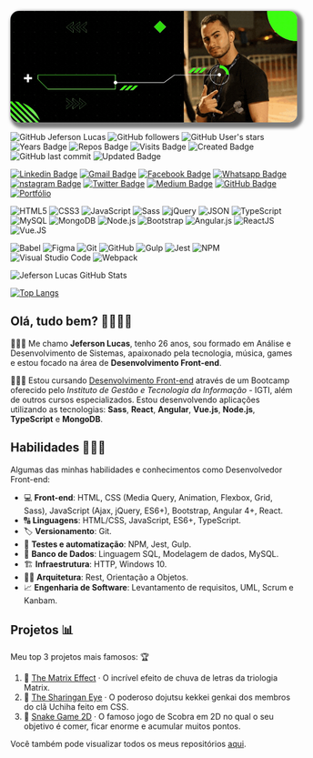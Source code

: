 <!-- Cover -->
<p align="center">
	<img 
		alt="cover" 
		loading="lazy"
		src="./assets/cover.gif" 
		style="border-radius: 15px; box-shadow: 5px 5px 5px 5px rgba(0,0,0,.5);" 
		title="Jeferson Lucas" 
	>
</p>

<!-- Info repo -->
<p align="left">
	<img alt="GitHub Jeferson Lucas" src="https://img.shields.io/badge/GitHub-JefersonLucas-success?style=plastic&color=success" title="GitHub Jeferson Lucas" />
	<img alt="GitHub followers" src="https://img.shields.io/github/followers/JefersonLucas?style=plastic&color=success" title="GitHub followers" />
	<img alt="GitHub User's stars" src="https://img.shields.io/github/stars/JefersonLucas?style=plastic&color=success" title="GitHub User's stars" />
	<img alt="Years Badge" src="https://badges.pufler.dev/years/JefersonLucas?style=plastic" title="Years Badge" />
	<img alt="Repos Badge" src="https://badges.pufler.dev/repos/JefersonLucas?style=plastic" title="Repos Badge" />
	<img alt="Visits Badge" src="https://badges.pufler.dev/visits/JefersonLucas/JefersonLucas?style=plastic" title="Visits Badge" />
	<img alt="Created Badge" src="https://badges.pufler.dev/created/JefersonLucas/JefersonLucas?style=plastic" title="Created Badge" />
	<img alt="GitHub last commit" src="https://img.shields.io/github/last-commit/JefersonLucas/JefersonLucas?style=plastic" title="GitHub last commit" />
	<img alt="Updated Badge" src="https://badges.pufler.dev/updated/JefersonLucas/JefersonLucas?style=plastic" title="Updated Badge" />
</p>

<!-- Social Networks -->
<p align="left">
	<a href="https://www.linkedin.com/in/jeferson-lucas/" target="_black"><img alt="Linkedin Badge" src="https://img.shields.io/badge/-Jeferson%20Lucas-blue?&style=plastic&logo=Linkedin&logoColor=white" title="Linkedin Badge" /></a>
	<a href="mailto:jeferson.luckas@gmail.com" target="_black"><img alt="Gmail Badge" src="https://img.shields.io/badge/-jeferson.luckas-c14438?&style=plastic&logo=Gmail&logoColor=white" title="Gmail Badge" /></a>
	<a href="https://www.facebook.com/profile.php?id=100004317732004" target="_black"><img alt="Facebook Badge" src="https://img.shields.io/badge/-Jeferson%20Lucas-blue?&style=plastic&logo=Facebook&logoColor=white&link=https://www.facebook.com/profile.php?id=100004317732004" title="Facebook Badge" /></a>
	<a href="https://api.whatsapp.com/send?phone=+556198453785&text=Olá,+tudo+bem?&source=&data=&app_absent=" target="_black"><img alt="Whatsapp Badge" src="https://img.shields.io/badge/-Jeferson%20Lucas-4fc65a?&style=plastic&logo=Whatsapp&logoColor=white" title="Whatsapp Badge" /></a>
	<a href="https://www.instagram.com/jeferson.luckas/" target="_black"><img alt="nstagram Badge" src="https://img.shields.io/badge/-jeferson.luckas-ec544c?&style=plastic&logo=Instagram&logoColor=white" title="Instagram Badge" /></a>
	<a href="https://twitter.com/JefersonLuckas" target="_black"><img alt="Twitter Badge" src="https://img.shields.io/badge/-JefersonLuckas-fff?fff&style=plastic&logo=twitter" title="Twitter Badge" /></a>
	<a href="https://medium.com/@jeferson.luckas" target="_black"><img alt="Medium Badge" src="https://img.shields.io/badge/-@jeferson.luckas-fff?fff&style=plastic&logo=medium&logoColor=black" title="Medium Badge" /></a>
	<a href="https://github.com/JefersonLucas" target="_black"><img alt="GitHub Badge" src="https://img.shields.io/badge/-JefersonLucas-fff?fff&style=plastic&logo=github&logoColor=black" title="GitHub Badge" /></a>
	<a href="https://jefersonlucas.github.io/portfolio" target="_black"><img alt="Portfólio" src="https://img.shields.io/badge/JefersonLucas-Portf%C3%B3lio-success?style=plastic" title="Portfólio" /></a>
</p>

<!-- Languages, libs and frameworks -->
<p align="left">
	<img alt="HTML5" src="https://img.shields.io/badge/-HTML-fff?style=plastic&logo=HTML5" title="HTML5" />
	<img alt="CSS3" src="https://img.shields.io/badge/-CSS-fff?style=plastic&logo=CSS3&logoColor=1572B6" title="CSS3" />
	<img alt="JavaScript" src="https://img.shields.io/badge/-JavaScript-fff?fff&style=plastic&logo=javascript&logoColor=f7ab00" title="JavaScript" />
	<img alt="Sass" src="https://img.shields.io/badge/-Sass-ffffff?style=plastic&logo=sass" title="Sass" />
	<img alt="jQuery" src="https://img.shields.io/badge/-jQuery-fff?style=plastic&logo=jquery&logoColor=4878a0" title="jQuery" />
	<img alt="JSON" src="https://img.shields.io/badge/-JSON-fff?style=plastic&logo=json&logoColor=1a1a1a" title="JSON" />
	<img alt="TypeScript" src="https://img.shields.io/badge/-TypeScript-fff?style=plastic&logo=typescript" title="TypeScript" />
	<img alt="MySQL" src="https://img.shields.io/badge/-MySQL-fff?style=plastic&logoColor=00758f&logo=mysql" title="MySQL" />
	<img alt="MongoDB" src="https://img.shields.io/badge/-MongoDB-fff?style=plastic&logoColor=009547&logo=mongodb" title="MongoDB" />
	<img alt="Node.js" src="https://img.shields.io/badge/-Node.js-fff?style=plastic&logoColor=fff&logo=node.js&logoColor=5B9856" title="Node.js" />
	<img alt="Bootstrap" src="https://img.shields.io/badge/-Bootstrap-fff?style=plastic&logo=bootstrap&logoColor=563D7C" title="Bootstrap" />
	<img alt="Angular.js" src="https://img.shields.io/badge/-Angular-fff?style=plastic&logo=angular&logoColor=af2d2f" title="Angular.js" />
	<img alt="ReactJS" src="https://img.shields.io/badge/-React-fff?style=plastic&logo=react&logoColor=18BCEE" title="ReactJS" />
	<img alt="Vue.JS" src="https://img.shields.io/badge/-Vue.JS-fff?style=plastic&logo=vue.js" title="Vue.JS" />
</p>

<!-- Tools Front-end -->
<p align="left">
	<img alt="Babel" src="https://img.shields.io/badge/-Babel-fff?style=plastic&logo=babel" title="Babel" />
	<img alt="Figma" src="https://img.shields.io/badge/-Figma-fff?fff&style=plastic&logo=figma" title="Figma" />
	<img alt="Git" src="https://img.shields.io/badge/-Git-fff?style=plastic&logo=git" title="Git" />
	<img alt="GitHub" src="https://img.shields.io/badge/-GitHubPages-fff?style=plastic&logo=github&logoColor=333333" title="GitHub" />
	<img alt="Gulp" src="https://img.shields.io/badge/-Gulp-fff?style=plastic&logo=gulp" title="Gulp" />
	<img alt="Jest" src="https://img.shields.io/badge/-Jest-fff?style=plastic&logo=jest&logoColor=944058" title="Jest" />
	<img alt="NPM" src="https://img.shields.io/badge/-NPM-fff?style=plastic&logo=npm" title="NPM" />
	<img alt="Visual Studio Code" src="https://img.shields.io/badge/-Visual%20Studio%20Code-fff?style=plastic&logo=visual-studio-code&logoColor=007ACC" title="Visual Studio Code" />
	<img alt="Webpack" src="https://img.shields.io/badge/-Webpack-fff?style=plastic&logo=webpack&logoColor=1b74ba" title="Webpack" />
</p>

<!-- GitHub Stats -->
![Jeferson Lucas GitHub Stats](https://github-readme-stats.vercel.app/api?username=JefersonLucas&theme=chartreuse-dark&show_icons=true)

[![Top Langs](https://github-readme-stats.vercel.app/api/top-langs/?username=JefersonLucas&layout=compact&theme=chartreuse-dark)](https://github.com/JefersonLucas/github-readme-stats)


## Olá, tudo bem? &#129311;&#127995;&#129492;&#127995;

👨🏻‍💻 Me chamo **Jeferson Lucas**, tenho 26 anos, sou formado em Análise e Desenvolvimento de Sistemas, apaixonado pela tecnologia, música, games e estou focado na área de **Desenvolvimento Front-end**.

👨🏻‍🎓 Estou cursando [Desenvolvimento Front-end](https://www.igti.com.br/custom/desenvolvedor-front-end/) através de um Bootcamp oferecido pelo *Instituto de Gestão e Tecnologia da Informação* - IGTI, além de outros cursos especializados. Estou desenvolvendo aplicações utilizando as tecnologias: **Sass**, **React**, **Angular**, **Vue.js**, **Node.js**, **TypeScript** e **MongoDB**.

## Habilidades 👨🏻‍💻

<!-- Skills -->
Algumas das minhas habilidades e conhecimentos como Desenvolvedor Front-end:
- 💻 **Front-end**: HTML, CSS (Media Query, Animation, Flexbox, Grid, Sass), JavaScript (Ajax, jQuery, ES6+), Bootstrap, Angular 4+, React.
- 🔠 **Linguagens**: HTML/CSS, JavaScript, ES6+, TypeScript.
- 🏷️ **Versionamento**: Git.
- 🧪 **Testes e automatização**: NPM, Jest, Gulp.
- 🎲 **Banco de Dados**: Linguagem SQL, Modelagem de dados, MySQL.
- 🏗️ **Infraestrutura**: HTTP, Windows 10.
- 👷🏻 **Arquitetura**: Rest, Orientação a Objetos.
- 📈 **Engenharia de Software**: Levantamento de requisitos, UML, Scrum e Kanbam.

<!-- Projects -->
## Projetos 📊

Meu top 3 projetos mais famosos: 🏆
1. 🥇 [The Matrix Effect](https://github.com/JefersonLucas/the-matrix-effect) · O incrível efeito de chuva de letras da triologia Matrix.
2. 🥈 [The Sharingan Eye](https://github.com/JefersonLucas/the-sharingan-eye) · O poderoso dojutsu kekkei genkai dos membros do clã Uchiha feito em CSS.
3. 🥉 [Snake Game 2D](https://github.com/JefersonLucas/snake-game-2D) · O famoso jogo de Scobra em 2D no qual o seu objetivo é comer, ficar enorme e acumular muitos pontos.

Você também pode visualizar todos os meus repositórios [aqui](https://github.com/JefersonLucas?tab=repositories&q=&type=source&language=).